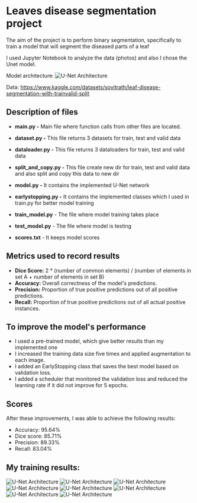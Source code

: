 # Leaves disease segmentation project

The aim of the project is to perform binary segmentation, specifically to train a model that will segment the diseased parts of a leaf

I used Jupyter Notebook to analyze the data (photos) and also I chose the Unet model.


Model architecture: 
![U-Net Architecture](https://github.com/krystianbrynski/Leaves-disease-segmentation/raw/main/photos/Unet.png)

Data: https://www.kaggle.com/datasets/sovitrath/leaf-disease-segmentation-with-trainvalid-split

## Description of files
- **main.py -**
  Main file where function calls from other files are located.

- **dataset.py -**
  This file returns 3 datasets for train, test and valid data

- **dataloader.py -**
  This file returns 3 dataloaders for train, test and valid data

- **split_and_copy.py -**
   This file create new dir for train, test and valid data and also split and copy this data to new dir
- **model.py -**
   It contains the implemented U-Net network
- **earlystopping.py -** 
   It contains the implemented classes which I used in train.py for better model training

- **train_model.py** - 
  The file where model training takes place

- **test_model.py** - The file where model is testing

- **scores.txt** - It keeps model scores

## Metrics used to record results

- **Dice Score:** 2 * (number of common elements) / (number of elements in set A + number of elements in set B)
- **Accuracy:** Overall correctness of the model's predictions.
- **Precision:** Proportion of true positive predictions out of all positive predictions.
- **Recall:** Proportion of true positive predictions out of all actual positive instances.

## To improve the model's performance

- I used a pre-trained model, which give better results than my implemented one
- I increased the training data size five times and applied augmentation to each image.
- I added an EarlyStopping class that saves the best model based on validation loss.
- I added a scheduler that monitored the validation loss and reduced the learning rate if it did not improve for 5 epochs.


## Scores
After these improvements, I was able to achieve the following results:
- Accuracy: 95.64%
- Dice score: 85.71%
- Precision: 89.33%
- Recall: 83.04%

## My training results: 

![U-Net Architecture](https://github.com/krystianbrynski/Leaves-disease-segmentation/raw/main/photos/output0.png)
![U-Net Architecture](https://github.com/krystianbrynski/Leaves-disease-segmentation/raw/main/photos/output1.png)
![U-Net Architecture](https://github.com/krystianbrynski/Leaves-disease-segmentation/raw/main/photos/output2.png)
![U-Net Architecture](https://github.com/krystianbrynski/Leaves-disease-segmentation/raw/main/photos/output3.png)
![U-Net Architecture](https://github.com/krystianbrynski/Leaves-disease-segmentation/raw/main/photos/output4.png)
![U-Net Architecture](https://github.com/krystianbrynski/Leaves-disease-segmentation/raw/main/photos/output5.png)
![U-Net Architecture](https://github.com/krystianbrynski/Leaves-disease-segmentation/raw/main/photos/output6.png)
![U-Net Architecture](https://github.com/krystianbrynski/Leaves-disease-segmentation/raw/main/photos/output7.png)


















